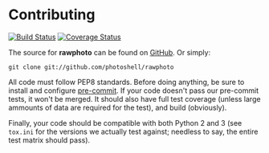 # Contributing

[![Build Status](https://travis-ci.org/SamWhited/rawphoto.svg)](https://travis-ci.org/SamWhited/rawphoto)
[![Coverage Status](https://img.shields.io/coveralls/SamWhited/rawphoto.svg)](https://coveralls.io/r/SamWhited/rawphoto)

The source for **rawphoto** can be found on [GitHub][source]. Or simply:

    git clone git://github.com/photoshell/rawphoto

All code must follow PEP8 standards. Before doing anything, be sure to install
and configure [pre-commit][precommit]. If your code doesn't pass our pre-commit
tests, it won't be merged. It should also have full test coverage (unless large
ammounts of data are required for the test), and build (obviously).

Finally, your code should be compatible with both Python 2 and 3 (see `tox.ini`
for the versions we actually test against; needless to say, the entire test
matrix should pass).

[source]: https://github.com/photoshell/rawphoto
[precommit]: http://pre-commit.com/
